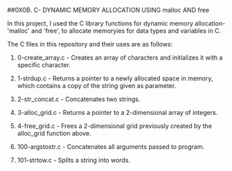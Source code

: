 ##0X0B. C- DYNAMIC MEMORY ALLOCATION USING malloc AND free

In this project, I used the C library functions for dynamic memory allocation-
 'malloc' and 'free', to allocate memoryies for data types and variables in C.

The C files in this repository and their uses are as follows:

1. 0-create_array.c - Creates an array of characters and initializes it with
	a specific character.

2. 1-strdup.c - Returns a pointer to a newly allocated space in memory, which
	contains a copy of the string given as parameter.

3. 2-str_concat.c - Concatenates two strings.

4. 3-alloc_grid.c - Returns a pointer to a 2-dimensional array of integers.


5. 4-free_grid.c - Frees a 2-dimensional grid previously created by the
	alloc_grid function above.

6. 100-argstostr.c - Concatenates all arguments passed to program.

7. 101-strtow.c - Splits a string into words.
